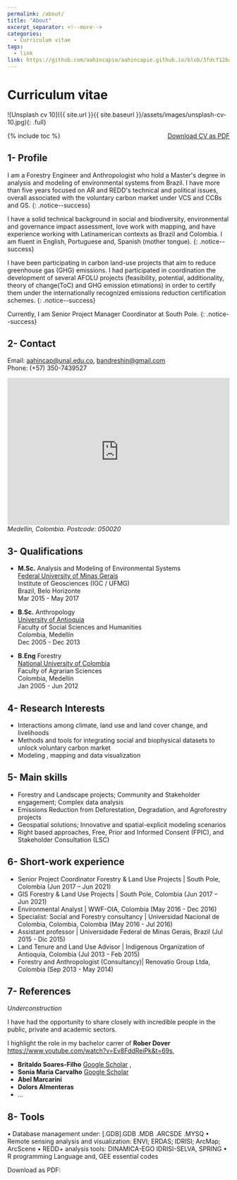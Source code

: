 ```yaml
---
permalink: /about/
title: "About"
excerpt_separator: <!--more-->
categories:
  - Curriculum vitae
tags:
  - link
link: https://github.com/aahincapie/aahincapie.github.io/blob/3fdcf12bad5a8451676bf16cda867004a6404009/assets/images/2021_07_CV_AdolfoAndresHincapie.pdf
---
```


# Curriculum vitae

![Unsplash cv 10]({{ site.url }}{{ site.baseurl }}/assets/images/unsplash-cv-10.jpg){: .full}

<a href="https://github.com/aahincapie/aahincapie.github.io/blob/3fdcf12bad5a8451676bf16cda867004a6404009/assets/images/2021_07_CV_AdolfoAndresHincapie.pdf" class="btn btn--success" style="float:right" >Download CV as PDF</a>

{% include toc %}

## 1- Profile
I am a Forestry Engineer and Anthropologist who hold a Master's degree in analysis and modeling of environmental systems from Brazil. I have more than five years focused on AR and REDD's technical and political issues, overall associated with the voluntary carbon market under VCS and CCBs and GS.
{: .notice--success} 

I have a solid technical background in social and biodiversity, environmental and governance impact assessment, love work with mapping, and have experience working with Latinamerican contexts as Brazil and Colombia. I am fluent in English, Portuguese and, Spanish (mother tongue).
{: .notice--success}

I have been participating in carbon land-use projects that aim to reduce greenhouse gas (GHG) emissions. I had  participated in coordination the development of several AFOLU projects (feasibility, potential, additionality, theory of change(ToC) and GHG emission etimations) in order to certify them under the internationally recognized emissions reduction certification schemes.
{: .notice--success}

Currently, I am Senior Project Manager Coordinator at South Pole.
{: .notice--success}

<!--more-->

## 2- Contact
Email:  [aahincap@unal.edu.co](mailto:aahincap@unal.edu.co), [bandreshin@gmail.com](mailto:bandreshin@gmail.com)  
Phone: (+57) 350-7439527  
<iframe width="100%" height="333" id="gmap_canvas" src="https://www.google.com/maps/embed?pb=!1m18!1m12!1m3!1d7932.303731077851!2d-75.61549547581298!3d6.2437079819219!2m3!1f0!2f0!3f0!3m2!1i1024!2i768!4f13.1!3m3!1m2!1s0x8e44298490efb9b9%3A0x95109acfcce06974!2sSanta%20Teresita%2C%20Medell%C3%ADn%2C%20Medellin%2C%20Antioquia!5e0!3m2!1sen!2sco!4v1625969104000!5m2!1sen!2sco" frameborder="0" scrolling="0" marginheight="0" marginwidth="0"></iframe>  
<address> Medellin, Colombia. Postcode: 050020 </address>  



## 3- Qualifications

* **M.Sc.** Analysis and Modeling of Environmental Systems  
[Federal University of Minas Gerais](https://ufmg.br/)  
Institute of Geosciences (IGC / UFMG)  
Brazil, Belo Horizonte  
Mar 2015 - May 2017  

* **B.Sc.** Anthropology  
[University of Antioquia](https://www.udea.edu.co)  
Faculty of Social Sciences and Humanities  
Colombia, Medellín  
Dec 2005 - Dec 2013  

* **B.Eng** Forestry  
[National University of Colombia](https://unal.edu.co/)  
Faculty of Agrarian Sciences   
Colombia, Medellín  
Jan 2005 - Jun 2012  

## 4- Research Interests

* Interactions among climate, land use and land cover change, and livelihoods
* Methods and tools for integrating social and biophysical datasets to unlock voluntary carbon market
* Modeling , mapping and data visualization

## 5- Main skills

*	Forestry and Landscape projects; Community and Stakeholder engagement; Complex data analysis 
*	Emissions Reduction from Deforestation, Degradation, and Agroforestry projects 
*	Geospatial solutions; Innovative and spatial-explicit modeling scenarios
*	Right based approaches, Free, Prior and Informed Consent (FPIC), and Stakeholder Consultation (LSC)

## 6- Short-work experience 

* Senior Project Coordinator Forestry & Land Use Projects |  South Pole, Colombia (Jun 2017 – Jun 2021)
* GIS Forestry & Land Use Projects | South Pole, Colombia (Jun 2017 – Jun 2021)
* Environmental Analyst | WWF-OIA, Colombia (May 2016 - Dec 2016)
* Specialist: Social and Forestry consultancy | Universidad Nacional de Colombia, Colombia, Colombia (May 2016 - Jul 2016)
* Assistant professor | Universidade Federal de Minas Gerais, Brazil (Jul 2015 - Dic 2015)
* Land Tenure and Land Use Advisor | Indigenous Organization of Antioquia, Colombia (Jul 2013 - Feb 2015)
* Forestry and Anthropologist (Consultancy)| Renovatio Group Ltda, Colombia (Sep 2013 - May 2014)

## 7- References
_Underconstruction_

I have had the opportunity to share closely with incredible people in the public, private and academic sectors.

I highlight the role in my bachelor carrer of **Rober Dover**  https://www.youtube.com/watch?v=Ev8FddReiPk&t=69s, 
* **Britaldo Soares-Filho** [Google Scholar](https://scholar.google.com/citations?user=0r083BYAAAAJ&hl=en)  , 
* **Sonia Maria Carvalho** [Google Scholar](https://scholar.google.com/citations?user=FwrTKjQAAAAJ&hl=en)
* **Abel Marcarini** 
* **Dolors Almenteras**
* ...


## 8- Tools
•	Database management under: [.GDB].GDB .MDB .ARCSDE .MYSQ
•	Remote sensing analysis and visualization: ENVI; ERDAS; IDRISI; ArcMap; ArcScene
•	REDD+ analysis tools: DINAMICA-EGO IDRISI-SELVA, SPRING
•	R programming Language and, GEE essential codes

Download as PDF: